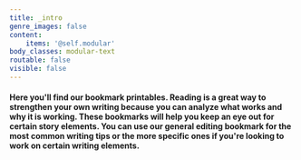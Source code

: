 ```yaml
---
title: _intro
genre_images: false
content:
    items: '@self.modular'
body_classes: modular-text
routable: false
visible: false
---
```


#### Here you'll find our bookmark printables. Reading is a great way to strengthen your own writing because you can analyze what works and why it is working. These bookmarks will help you keep an eye out for certain story elements. You can use our general editing bookmark for the most common writing tips or the more specific ones if you're looking to work on certain writing elements.